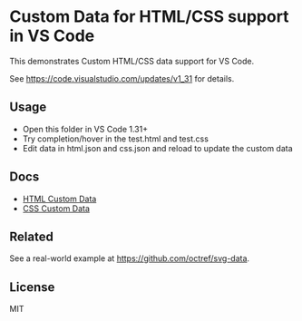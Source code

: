 # Custom Data for HTML/CSS support in VS Code

This demonstrates Custom HTML/CSS data support for VS Code.

See https://code.visualstudio.com/updates/v1_31 for details.

## Usage

- Open this folder in VS Code 1.31+
- Try completion/hover in the test.html and test.css
- Edit data in html.json and css.json and reload to update the custom data

## Docs

- [HTML Custom Data](https://github.com/Microsoft/vscode-html-languageservice/blob/master/docs/customData.md)
- [CSS Custom Data](https://github.com/Microsoft/vscode-css-languageservice/blob/master/docs/customData.md)

## Related

See a real-world example at https://github.com/octref/svg-data.

## License

MIT